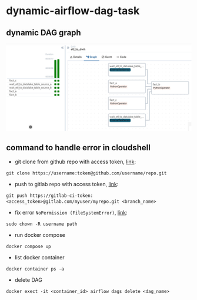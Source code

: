 # dynamic-airflow-dag-task

## dynamic DAG graph
![dynamic DAG graph](./dynamic-dag-graph.jpg)

## command to handle error in cloudshell

* git clone from github repo with access token, [link](https://stackoverflow.com/questions/42148841/github-clone-with-oauth-access-token):
```
git clone https://username:token@github.com/username/repo.git
```

* push to gitlab repo with access token, [link](https://stackoverflow.com/questions/42074414/gitlab-push-to-a-repository-using-access-token):
```
git push https://gitlab-ci-token:<access_token>@gitlab.com/myuser/myrepo.git <branch_name>
```

* fix error `NoPermission (FileSystemError)`, [link](https://stackoverflow.com/questions/66496890/vs-code-nopermissions-filesystemerror-error-eacces-permission-denied):
```
sudo chown -R username path 
```

* run docker compose
```
docker compose up
``` 

* list docker container
```
docker container ps -a
```

* delete DAG
```
docker exect -it <container_id> airflow dags delete <dag_name>
```

